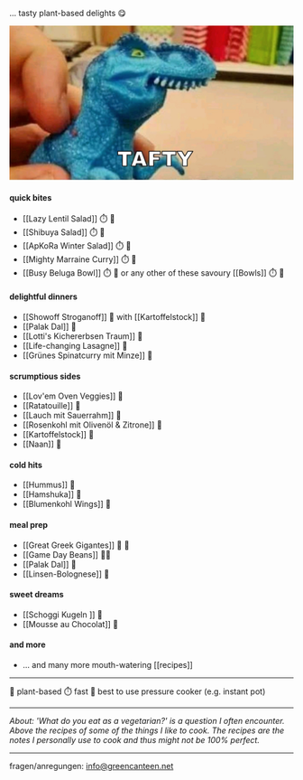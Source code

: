 ... tasty plant-based delights 😋

![Tasty|350](Dino.jpg)

#### quick bites
- [[Lazy Lentil Salad]] ⏱️ 🌿 
- [[Shibuya Salad]] ⏱️ 🌿
- [[ApKoRa Winter Salad]] ⏱️ 🌿
- [[Mighty Marraine Curry]] ⏱️ 🌿
- [[Busy Beluga Bowl]] ⏱️ 🌿 or any other of these savoury [[Bowls]] ⏱️ 🌿

#### delightful dinners
- [[Showoff Stroganoff]] 🌿 with [[Kartoffelstock]] 🌿
- [[Palak Dal]] 🌿
- [[Lotti's Kichererbsen Traum]] 🌿
- [[Life-changing Lasagne]] 🌿
- [[Grünes Spinatcurry mit Minze]] 🌿

#### scrumptious sides
- [[Lov'em Oven Veggies]]  🌿
- [[Ratatouille]]  🌿
- [[Lauch mit Sauerrahm]] 🌿
- [[Rosenkohl mit Olivenöl & Zitrone]] 🌿
- [[Kartoffelstock]] 🌿
- [[Naan]] 🌿

#### cold hits
- [[Hummus]] 🌿
- [[Hamshuka]] 🌿
- [[Blumenkohl Wings]] 🌿

#### meal prep
- [[Great Greek Gigantes]] 🍲 🌿
- [[Game Day Beans]] 🍲🌿
- [[Palak Dal]] 🌿
- [[Linsen-Bolognese]] 🌿

#### sweet dreams
- [[Schoggi Kugeln ]] 🌿
- [[Mousse au Chocolat]] 🌿

#### and more
- ... and many more mouth-watering [[recipes]]

---
🌿 plant-based
⏱️ fast
🍲 best to use pressure cooker (e.g. instant pot)

---
*About: 'What do you eat as a vegetarian?' is a question I often encounter. Above the recipes of some of the things I like to cook. The recipes are the notes I personally use to cook and thus might not be 100% perfect.*

---


fragen/anregungen: info@greencanteen.net



